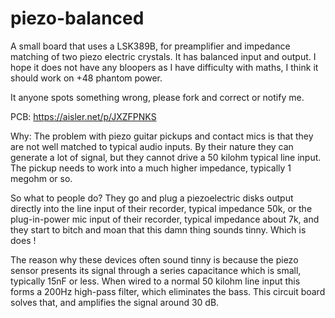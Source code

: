 # piezo-balanced
A small board that uses a LSK389B, for preamplifier and impedance matching of two piezo electric crystals. It has balanced input and output.
I hope it does not have any bloopers as I have difficulty with maths, 
I think it should work on +48 phantom power.

It anyone spots something wrong, please fork and correct or notify me.

PCB:
https://aisler.net/p/JXZFPNKS

Why: 
The problem with piezo guitar pickups and contact mics is that they are not well matched to typical audio inputs.
By their nature they can generate a lot of signal, but they cannot drive a 50 kilohm typical line input. 
The pickup needs to work into a much higher impedance, typically 1 megohm or so.

So what to people do? 
They go and plug a piezoelectric disks output directly into the line input of their recorder, 
typical impedance 50k, or the plug-in-power mic input of their recorder, typical impedance about 7k,
and they start to bitch and moan that this damn thing sounds tinny. 
Which is does ! 

The reason why these devices often sound tinny is because the piezo sensor 
presents its signal through a series capacitance which is small, typically 15nF or less. 
When wired to a normal 50 kilohm line input this forms a 200Hz high-pass filter, which eliminates the bass.
This circuit board solves that, and amplifies the signal around 30 dB. 



